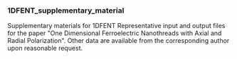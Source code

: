 ### 1DFENT_supplementary_material
Supplementary materials for 1DFENT
Representative input and output files for the paper "One Dimensional Ferroelectric Nanothreads with Axial and Radial Polarization". 
Other data are available from the corresponding author upon reasonable request.
